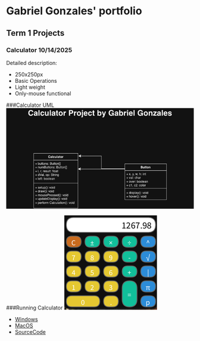 # Gabriel Gonzales' portfolio

## Term 1 Projects

### Calculator 10/14/2025

Detailed description:
* 250x250px
* Basic Operations
* Light weight
* Only-mouse functional

###Calculator UML
![UML](https://github.com/425656gabriel/portfolioB2/blob/main/images/calcUML.jpg)

###Running Calculator
![RunningCalculator](https://github.com/425656gabriel/portfolioB2/blob/main/images/calculator.png)

* [Windows](https://github.com/425656gabriel/portfolioB2/tree/main/src/Calc/windows-amd64)
* [MacOS](https://github.com/425656gabriel/portfolioB2/tree/main/src/Calc/macos-aarch64)
* [SourceCode](https://github.com/425656gabriel/portfolioB2/tree/main/src)
